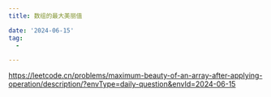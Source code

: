 ```yaml
---
title: 数组的最大美丽值

date: '2024-06-15'
tag:
  -

---
```

<https://leetcode.cn/problems/maximum-beauty-of-an-array-after-applying-operation/description/?envType=daily-question&envId=2024-06-15>
